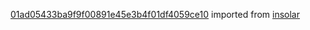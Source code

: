 [01ad05433ba9f9f00891e45e3b4f01df4059ce10](https://github.com/insolar/insolar/commit/01ad05433ba9f9f00891e45e3b4f01df4059ce10) imported from [insolar](https://github.com/insolar/insolar)
